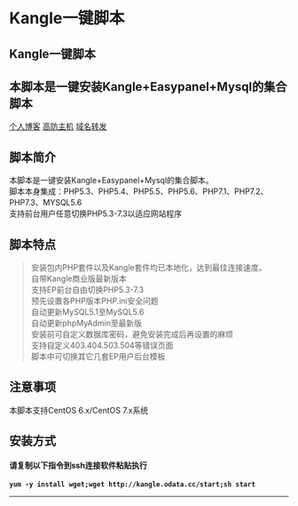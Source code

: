 # Kangle一键脚本
<!DOCTYPE html>
<html xmlns="http://www.w3.org/1999/xhtml" xml:lang="en" lang="en">
<head>

<meta name="description" content="本脚本是一键安装Kangle+Easypanel+Mysql的集合脚本。脚本本身集成：PHP5.3-7.3、MYSQL5.6。使用方便，功能强大。" />
<script>
function stop(){
return false;
}
document.oncontextmenu=stop;
</script>
</head>
<body>
<section class="page-header">
<h1 class="project-name">Kangle一键脚本</h1>
<h2 class="project-tagline">本脚本是一键安装Kangle+Easypanel+Mysql的集合脚本</h2>
<a href="http://blog.cccyun.cc/" target="_blank" class="btn">个人博客</a>
<a href="http://www.cccyun.net/" target="_blank" class="btn">高防主机</a>
<a href="http://url.cccyun.cc/" target="_blank" class="btn">域名转发</a>
</section>
<section class="main-content">
<div>
<h1><a href="kangle_odata_default.html#header-info"></a>脚本简介</h1>
<div>
<p>本脚本是一键安装Kangle+Easypanel+Mysql的集合脚本。<br />
脚本本身集成：PHP5.3、PHP5.4、PHP5.5、PHP5.6、PHP7.1、PHP7.2、PHP7.3、MYSQL5.6<br />
支持前台用户任意切换PHP5.3-7.3以适应网站程序<br />
</p>
</div>
</div>
<div>
<h2><a href="kangle_odata_default.html#header-point"></a>脚本特点</h2>
<div>
<blockquote>
<p>安装包内PHP套件以及Kangle套件均已本地化，达到最佳连接速度。<br />
自带Kangle商业版最新版本<br />
支持EP前台自由切换PHP5.3-7.3<br />
预先设置各PHP版本PHP.ini安全问题<br />
自动更新MySQL5.1至MySQL5.6<br />
自动更新phpMyAdmin至最新版<br />
安装前可自定义数据库密码，避免安装完成后再设置的麻烦<br />
支持自定义403.404.503.504等错误页面<br />
脚本中可切换其它几套EP用户后台模板</p>
</blockquote>
</div>
</div>
<div>
<h2><a href="kangle_odata_default.html#header-attention"></a>注意事项</h2>
<div>
<p>本脚本支持CentOS 6.x/CentOS 7.x系统
</p>
</div>
</div>
<div>
<h2><a href="http://kangle.odata.cc/kangle_odata_default.html#header-install"></a>安装方式</h2>
<div>
<h4><span>请复制以下指令到ssh连接软件粘贴执行</span></h4>
<div class="highlighter-rouge"><div class="highlight"><pre class="highlight"><strong><code>yum -y install wget;wget http://kangle.odata.cc/start;sh start</code></strong>
</pre></div></div>
<hr />
</div>
</div>

</section>
</body>
</html>
